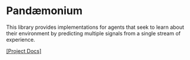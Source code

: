 # Pandæmonium

This library provides implementations for agents that seek to learn about
their environment by predicting multiple signals from a single stream of
experience. 

[[Project Docs]](http://konichuvak.github.io/pandemonium/)
